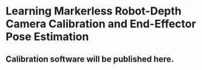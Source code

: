 # Learning Markerless Robot-Depth Camera Calibration and End-Effector Pose Estimation

## Calibration software will be published here.

